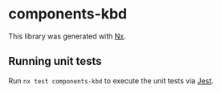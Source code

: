# components-kbd

This library was generated with [Nx](https://nx.dev).

## Running unit tests

Run `nx test components-kbd` to execute the unit tests via [Jest](https://jestjs.io).

